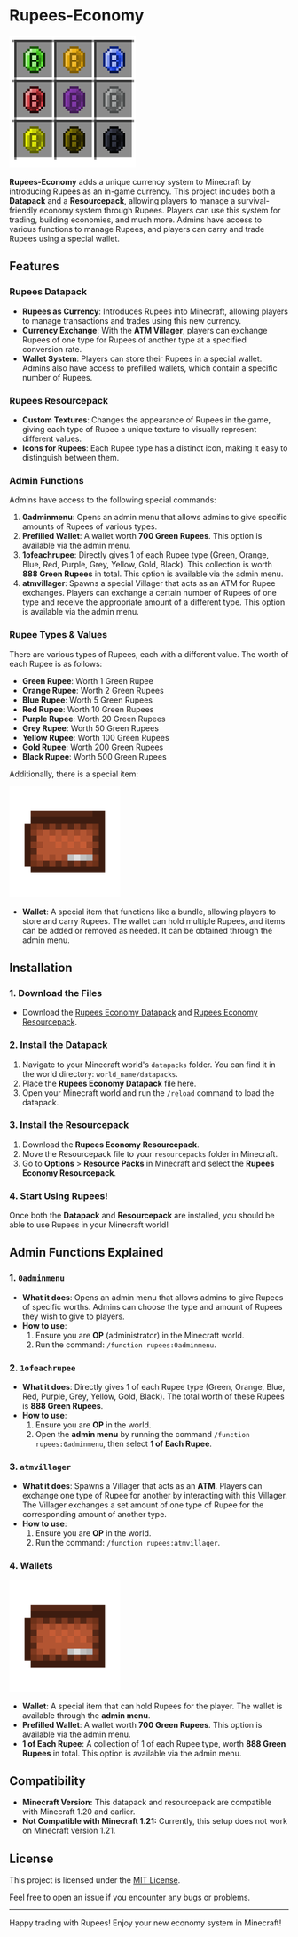 # Rupees-Economy

![Rupees Economy](pack.png)

**Rupees-Economy** adds a unique currency system to Minecraft by introducing Rupees as an in-game currency. This project includes both a **Datapack** and a **Resourcepack**, allowing players to manage a survival-friendly economy system through Rupees. Players can use this system for trading, building economies, and much more. Admins have access to various functions to manage Rupees, and players can carry and trade Rupees using a special wallet.

## Features

### Rupees Datapack
- **Rupees as Currency**: Introduces Rupees into Minecraft, allowing players to manage transactions and trades using this new currency.
- **Currency Exchange**: With the **ATM Villager**, players can exchange Rupees of one type for Rupees of another type at a specified conversion rate.
- **Wallet System**: Players can store their Rupees in a special wallet. Admins also have access to prefilled wallets, which contain a specific number of Rupees.

### Rupees Resourcepack
- **Custom Textures**: Changes the appearance of Rupees in the game, giving each type of Rupee a unique texture to visually represent different values.
- **Icons for Rupees**: Each Rupee type has a distinct icon, making it easy to distinguish between them.

### Admin Functions
Admins have access to the following special commands:
1. **0adminmenu**: Opens an admin menu that allows admins to give specific amounts of Rupees of various types.
2. **Prefilled Wallet**: A wallet worth **700 Green Rupees**. This option is available via the admin menu. 
3. **1ofeachrupee**: Directly gives 1 of each Rupee type (Green, Orange, Blue, Red, Purple, Grey, Yellow, Gold, Black). This collection is worth **888 Green Rupees** in total. This option is available via the admin menu.
4. **atmvillager**: Spawns a special Villager that acts as an ATM for Rupee exchanges. Players can exchange a certain number of Rupees of one type and receive the appropriate amount of a different type. This option is available via the admin menu.

### Rupee Types & Values
There are various types of Rupees, each with a different value. The worth of each Rupee is as follows:

- **Green Rupee**: Worth 1 Green Rupee
- **Orange Rupee**: Worth 2 Green Rupees
- **Blue Rupee**: Worth 5 Green Rupees
- **Red Rupee**: Worth 10 Green Rupees
- **Purple Rupee**: Worth 20 Green Rupees
- **Grey Rupee**: Worth 50 Green Rupees
- **Yellow Rupee**: Worth 100 Green Rupees
- **Gold Rupee**: Worth 200 Green Rupees
- **Black Rupee**: Worth 500 Green Rupees

Additionally, there is a special item:


![Wallet](wallet.png)

- **Wallet**: A special item that functions like a bundle, allowing players to store and carry Rupees. The wallet can hold multiple Rupees, and items can be added or removed as needed. It can be obtained through the admin menu.

  

## Installation

### 1. Download the Files
- Download the [Rupees Economy Datapack](#) and [Rupees Economy Resourcepack](#).

### 2. Install the Datapack

1. Navigate to your Minecraft world's `datapacks` folder. You can find it in the world directory: `world_name/datapacks`.
2. Place the **Rupees Economy Datapack** file here.
3. Open your Minecraft world and run the `/reload` command to load the datapack.

### 3. Install the Resourcepack

1. Download the **Rupees Economy Resourcepack**.
2. Move the Resourcepack file to your `resourcepacks` folder in Minecraft.
3. Go to **Options** > **Resource Packs** in Minecraft and select the **Rupees Economy Resourcepack**.

### 4. Start Using Rupees!

Once both the **Datapack** and **Resourcepack** are installed, you should be able to use Rupees in your Minecraft world!

## Admin Functions Explained

### 1. `0adminmenu`
- **What it does**: Opens an admin menu that allows admins to give Rupees of specific worths. Admins can choose the type and amount of Rupees they wish to give to players.
- **How to use**: 
    1. Ensure you are **OP** (administrator) in the Minecraft world.
    2. Run the command: `/function rupees:0adminmenu`.

### 2. `1ofeachrupee`
- **What it does**: Directly gives 1 of each Rupee type (Green, Orange, Blue, Red, Purple, Grey, Yellow, Gold, Black). The total worth of these Rupees is **888 Green Rupees**.
- **How to use**: 
    1. Ensure you are **OP** in the world.
    2. Open the **admin menu** by running the command `/function rupees:0adminmenu`, then select **1 of Each Rupee**.

### 3. `atmvillager`
- **What it does**: Spawns a Villager that acts as an **ATM**. Players can exchange one type of Rupee for another by interacting with this Villager. The Villager exchanges a set amount of one type of Rupee for the corresponding amount of another type.
- **How to use**: 
    1. Ensure you are **OP** in the world.
    2. Run the command: `/function rupees:atmvillager`.

### 4. Wallets 
![Wallet](wallet.png)
- **Wallet**: A special item that can hold Rupees for the player. The wallet is available through the **admin menu**.
- **Prefilled Wallet**: A wallet worth **700 Green Rupees**. This option is available via the admin menu.
- **1 of Each Rupee**: A collection of 1 of each Rupee type, worth **888 Green Rupees** in total. This option is available via the admin menu.

## Compatibility

- **Minecraft Version:** This datapack and resourcepack are compatible with Minecraft 1.20 and earlier.
- **Not Compatible with Minecraft 1.21:** Currently, this setup does not work on Minecraft version 1.21.

## License

This project is licensed under the [MIT License](LICENSE).

Feel free to open an issue if you encounter any bugs or problems.

---

Happy trading with Rupees! Enjoy your new economy system in Minecraft!
